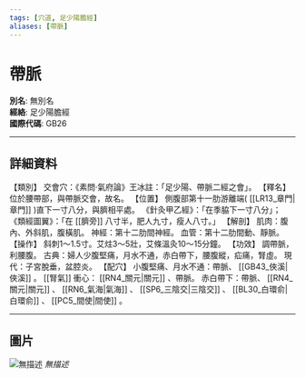 ```yaml
---
tags: [穴道, 足少陽膽經]
aliases: [帶脈]
---
```


# 帶脈

**別名**: 無別名  
**經絡**: 足少陽膽經  
**國際代碼**: GB26  

---

## 詳細資料
【類別】
交會穴：《素問‧氣府論》王冰註：「足少陽、帶脈二經之會」。
【釋名】
位於腰帶部，與帶脈交會，故名。
【位置】
側腹部第十一肋游離端( [[LR13_章門|章門]] )直下一寸八分，與臍相平處。
《針灸甲乙經》：「在季脇下一寸八分」；
《類經圖翼》：「在 [[臍旁]] 八寸半，肥人九寸，瘦人八寸。」
【解剖】
肌肉：腹內、外斜肌，腹橫肌。
神經：第十二肋間神經。
血管：第十二肋間動、靜脈。
【操作】
斜刺1～1.5寸。艾炷3～5壯，艾條溫灸10～15分鐘。
【功效】
調帶脈，利腰腹。
古典：婦人少腹堅痛，月水不通，赤白帶下，腰腹縱，疝痛，腎虛。
現代：子宮脫垂，盆腔炎。
【配穴】
小腹堅痛、月水不通：帶脈、 [[GB43_俠溪|俠溪]] 。 [[腎氣]] 衝心： [[RN4_關元|關元]] 、帶脈。
赤白帶下：帶脈、 [[RN4_關元|關元]] 、 [[RN6_氣海|氣海]] 、 [[SP6_三陰交|三陰交]] 、 [[BL30_白環俞|白環俞]] 、 [[PC5_間使|間使]] 。

---

## 圖片
![無描述](https://yibian.hopto.org/pic/shu16/62.gif)
_無描述_

